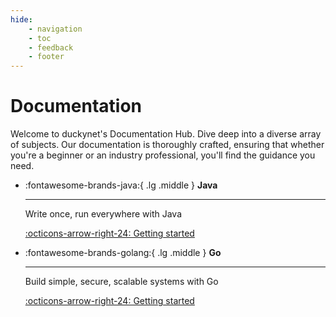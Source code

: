 ```yaml
---
hide:
    - navigation
    - toc
    - feedback
    - footer
---
```


# Documentation

Welcome to duckynet's Documentation Hub. Dive deep into a diverse array of subjects. Our documentation is thoroughly crafted, ensuring that whether you're a beginner or an industry professional, you'll find the guidance you need.

<div class="grid cards" markdown>

-   :fontawesome-brands-java:{ .lg .middle } **Java**

    ***

    Write once, run everywhere with Java

    [:octicons-arrow-right-24: Getting started](./java/index.md)

-   :fontawesome-brands-golang:{ .lg .middle } **Go**

    ***

    Build simple, secure, scalable systems with Go

    [:octicons-arrow-right-24: Getting started](./go/index.md)

</div>
